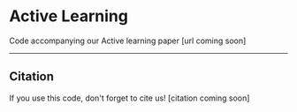 # Active Learning
Code accompanying our Active learning paper [url coming soon]

---
## Citation
If you use this code, don't forget to cite us!
[citation coming soon]
